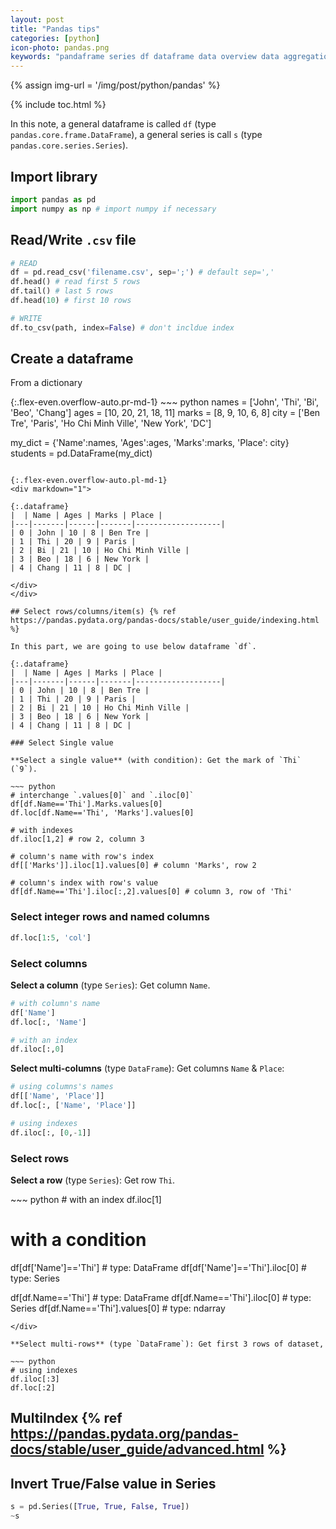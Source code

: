 ```yaml
---
layout: post
title: "Pandas tips"
categories: [python]
icon-photo: pandas.png
keywords: "pandaframe series df dataframe data overview data aggregation data combining data preprocessing cleaning row column select values export write csv files output input sep separate comma semicolon read csv read_csv from dictionary to_csv write to files multiindex indexing reverse values True False element wise invert integer rows and named columns index and column name"
---
```


{% assign img-url = '/img/post/python/pandas' %}

{% include toc.html %}

In this note, a general dataframe is called `df` (type `pandas.core.frame.DataFrame`), a general series is call `s` (type `pandas.core.series.Series`).

## Import library

~~~ python
import pandas as pd
import numpy as np # import numpy if necessary
~~~

## Read/Write `.csv` file

~~~ python
# READ
df = pd.read_csv('filename.csv', sep=';') # default sep=','
df.head() # read first 5 rows
df.tail() # last 5 rows
df.head(10) # first 10 rows
~~~

~~~ python
# WRITE
df.to_csv(path, index=False) # don't incldue index
~~~

## Create a dataframe

From a dictionary

<div class="d-md-flex" markdown="1">
{:.flex-even.overflow-auto.pr-md-1}
~~~ python
names = ['John', 'Thi', 'Bi', 'Beo', 'Chang']
ages =  [10, 20, 21, 18, 11]
marks = [8, 9, 10, 6, 8]
city = ['Ben Tre', 'Paris', 'Ho Chi Minh Ville', 'New York', 'DC']

my_dict = {'Name':names, 'Ages':ages, 'Marks':marks, 'Place': city}
students = pd.DataFrame(my_dict)
~~~

{:.flex-even.overflow-auto.pl-md-1}
<div markdown="1">

{:.dataframe}
|  | Name | Ages | Marks | Place |
|---|-------|------|-------|-------------------|
| 0 | John | 10 | 8 | Ben Tre |
| 1 | Thi | 20 | 9 | Paris |
| 2 | Bi | 21 | 10 | Ho Chi Minh Ville |
| 3 | Beo | 18 | 6 | New York |
| 4 | Chang | 11 | 8 | DC |

</div>
</div>

## Select rows/columns/item(s) {% ref https://pandas.pydata.org/pandas-docs/stable/user_guide/indexing.html %}

In this part, we are going to use below dataframe `df`.

{:.dataframe}
|  | Name | Ages | Marks | Place |
|---|-------|------|-------|-------------------|
| 0 | John | 10 | 8 | Ben Tre |
| 1 | Thi | 20 | 9 | Paris |
| 2 | Bi | 21 | 10 | Ho Chi Minh Ville |
| 3 | Beo | 18 | 6 | New York |
| 4 | Chang | 11 | 8 | DC |

### Select Single value

**Select a single value** (with condition): Get the mark of `Thi` (`9`).

~~~ python
# interchange `.values[0]` and `.iloc[0]`
df[df.Name=='Thi'].Marks.values[0]
df.loc[df.Name=='Thi', 'Marks'].values[0]

# with indexes
df.iloc[1,2] # row 2, column 3

# column's name with row's index
df[['Marks']].iloc[1].values[0] # column 'Marks', row 2

# column's index with row's value
df[df.Name=='Thi'].iloc[:,2].values[0] # column 3, row of 'Thi'
~~~

### Select integer rows and named columns

~~~ python
df.loc[1:5, 'col']
~~~

### Select columns

**Select a column** (type `Series`): Get column `Name`.

~~~ python
# with column's name
df['Name']
df.loc[:, 'Name']

# with an index
df.iloc[:,0]
~~~

**Select multi-columns** (type `DataFrame`): Get columns `Name` & `Place`:

~~~ python
# using columns's names
df[['Name', 'Place']]
df.loc[:, ['Name', 'Place']]

# using indexes
df.iloc[:, [0,-1]]
~~~

### Select rows

**Select a row** (type `Series`): Get row `Thi`.

<div class="code-box-copy" markdown="1">
~~~ python
# with an index
df.iloc[1]

# with a condition
df[df['Name']=='Thi'] # type: DataFrame
df[df['Name']=='Thi'].iloc[0] # type: Series

df[df.Name=='Thi'] # type: DataFrame
df[df.Name=='Thi'].iloc[0] # type: Series
df[df.Name=='Thi'].values[0] # type: ndarray
~~~ 
</div>

**Select multi-rows** (type `DataFrame`): Get first 3 rows of dataset,

~~~ python
# using indexes
df.iloc[:3]
df.loc[:2]
~~~

## MultiIndex {% ref https://pandas.pydata.org/pandas-docs/stable/user_guide/advanced.html %}



## Invert True/False value in Series

~~~ python
s = pd.Series([True, True, False, True])
~s
~~~


